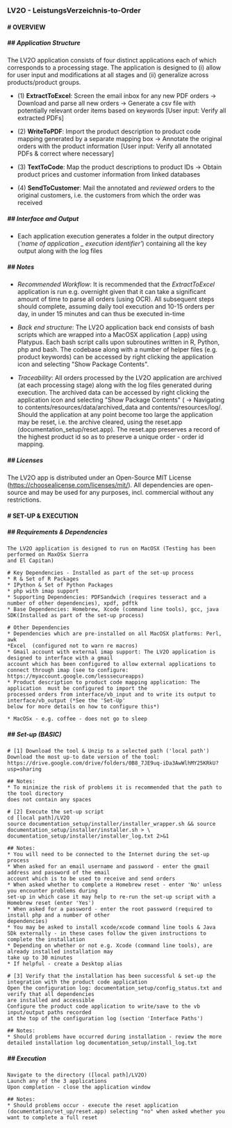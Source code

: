 ### **LV2O - LeistungsVerzeichnis-to-Order** 

#### # OVERVIEW

##### **## Application Structure**  

The LV2O application consists of four distinct applications each of which corresponds to a processing stage. The application is designed 
to (i) allow for user input and modifications at all stages and (ii) generalize across products/product groups.

* (1) **ExtractToExcel**: Screen the email inbox for any new PDF orders -> Download and parse all new orders 
-> Generate a csv file with potentially relevant order items based on keywords [User input: 
Verify all extracted PDFs]

* (2) **WriteToPDF**: Import the product description to product code mapping generated by a separate 
mapping box -> Annotate the original orders with the product information [User input: 
Verify all annotated PDFs & correct where necessary]

* (3) **TextToCode**: Map the product descriptions to product IDs -> Obtain product prices and customer information from linked databases

* (4) **SendToCustomer**: Mail the annotated and *reviewed* orders to the original customers, i.e. 
the customers from which the order was received


##### **## Interface and Output**  

- Each application execution generates a folder in the output directory (*'name of application _ 
execution identifier'*) containing all the key output along with the log files


##### **## Notes** 

- *Recommended Workflow*: It is recommended that the *ExtractToExcel* application is run e.g. 
overnight given that it can take a significant amount of time to parse all orders (using OCR). 
All subsequent steps should complete, assuming daily tool execution and 10-15 orders per day, in 
under 15 minutes and can thus be executed in-time

- *Back end structure*: The LV2O application back end consists of bash scripts which are wrapped into
a MacOSX application (.app) using Platypus. Each bash script calls upon subroutines written in R, 
Python, php and bash. The codebase along with a number of helper files (e.g. product keywords) 
can be accessed by right clicking the application icon and selecting "Show Package Contents". 

- *Traceability*: All orders processed by the LV2O application are archived (at each processing stage) 
along with the log files generated during execution. The archived data can be accessed by right 
clicking the application icon and selecting "Show Package Contents" 
( -> Navigating to contents/resources/data/archived_data and contents/resources/log/. 
Should the application at any point become too large the application may be reset, i.e. the 
archive cleared, using the reset.app (documentation_setup/reset.app). The reset.app preserves a 
record of the highest product id so as to preserve a unique order - order id mapping. 

##### **## Licenses**  

The LV2O app is distributed under an Open-Source MIT License (https://choosealicense.com/licenses/mit/). All dependencies are open-source and 
may be used for any purposes, incl. commercial without any restrictions. 

#### # SET-UP & EXECUTION

##### **## Requirements & Dependencies**  

````
The LV2O application is designed to run on MacOSX (Testing has been performed on MaxOSx Sierra 
and El Capitan)

# Key Dependencies - Installed as part of the set-up process
* R & Set of R Packages 
* IPython & Set of Python Packages 
* php with imap support 
* Supporting Dependencies: PDFSandwich (requires tesseract and a number of other dependencies), xpdf, pdftk 
* Base Dependencies: Homebrew, Xcode (command line tools), gcc, java SDK(Installed as part of the set-up process)

# Other Dependencies
* Dependencies which are pre-installed on all MacOSX platforms: Perl, awk
*Excel  (configured not to warn re macros)
* Gmail account with external imap support: The LV2O application is designed to interface with a gmail 
account which has been configured to allow external applications to connect through imap (see to configure: 
https://myaccount.google.com/lesssecureapps)
* Product description to product code mapping application: The application  must be configured to import the 
processed orders from interface/vb_input and to write its output to interface/vb_output (*See the 'Set-Up' 
below for more details on how to configure this*)

* MacOSx - e.g. coffee - does not go to sleep
````

##### **## Set-up (BASIC)**  

````
# [1] Download the tool & Unzip to a selected path ('local path')
Download the most up-to date version of the tool: 
https://drive.google.com/drive/folders/0B8_7JE9uq-iDa3AwWlhMY25KRkU?usp=sharing

## Notes:
* To minimize the risk of problems it is recommended that the path to the tool directory 
does not contain any spaces

# [2] Execute the set-up script 
cd [local path]/LV2O
source documentation_setup/installer/installer_wrapper.sh && source documentation_setup/installer/installer.sh > \
documentation_setup/installer/installer_log.txt 2>&1 

## Notes:
* You will need to be connected to the Internet during the set-up process
* When asked for an email username and password - enter the gmail address and password of the email 
account which is to be used to receive and send orders
* When asked whether to complete a Homebrew reset - enter 'No' unless you encounter problems during 
set-up in which case it may help to re-run the set-up script with a Homebrew reset (enter 'Yes')
* When asked for a password - enter the root password (required to install php and a number of other 
dependencies)
* You may be asked to install xcode/xcode command line tools & Java SDk externally - in these cases follow the given instructions to complete the installation
* Depending on whether or not e.g. Xcode (command line tools), are already installed installation may 
take up to 30 minutes
* If helpful - create a Desktop alias

# [3] Verify that the installation has been successful & set-up the integration with the product code application
Open the configuration log: documentation_setup/config_status.txt and verify that all dependencies 
are installed and accessible 
Configure the product code application to write/save to the vb input/output paths recorded
at the top of the configuration log (section 'Interface Paths')

## Notes:
* Should problems have occurred during installation - review the more detailed installation log documentation_setup/install_log.txt
````

##### **## Execution**  

````
Navigate to the directory ([local path]/LV2O)
Launch any of the 3 applications 
Upon completion - close the application window

## Notes:
* Should problems occur - execute the reset application (documentation/set_up/reset.app) selecting "no" when asked whether you want to complete a full reset

````




